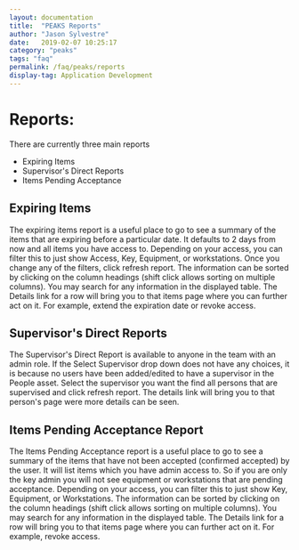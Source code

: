 ```yaml
---
layout: documentation
title:  "PEAKS Reports"
author: "Jason Sylvestre"
date:   2019-02-07 10:25:17
category: "peaks"
tags: "faq"
permalink: /faq/peaks/reports
display-tag: Application Development
---
```


# Reports:
There are currently three main reports
* Expiring Items
* Supervisor's Direct Reports
* Items Pending Acceptance

## Expiring Items
The expiring items report is a useful place to go to see a summary of the items that are expiring before a particular date. It defaults to 2 days from now and all items you have access to.
Depending on your access, you can filter this to just show Access, Key, Equipment, or workstations.
Once you change any of the filters, click refresh report.
The information can be sorted by clicking on the column headings (shift click allows sorting on multiple columns).
You may search for any information in the displayed table.
The Details link for a row will bring you to that items page where you can further act on it. For example, extend the expiration date or revoke access.

## Supervisor's Direct Reports
The Supervisor's Direct Report is available to anyone in the team with an admin role.
If the Select Supervisor drop down does not have any choices, it is because no users have been added/edited to have a supervisor in the People asset.
Select the supervisor you want the find all persons that are supervised and click refresh report.
The details link will bring you to that person's page were more details can be seen.

## Items Pending Acceptance Report
The Items Pending Acceptance report is a useful place to go to see a summary of the items that have not been accepted (confirmed accepted) by the user. It will list items which you have admin access to. So if you are only the key admin you will not see equipment or workstations that are pending acceptance.
Depending on your access, you can filter this to just show Key, Equipment, or Workstations.
The information can be sorted by clicking on the column headings (shift click allows sorting on multiple columns).
You may search for any information in the displayed table.
The Details link for a row will bring you to that items page where you can further act on it. For example, revoke access.
